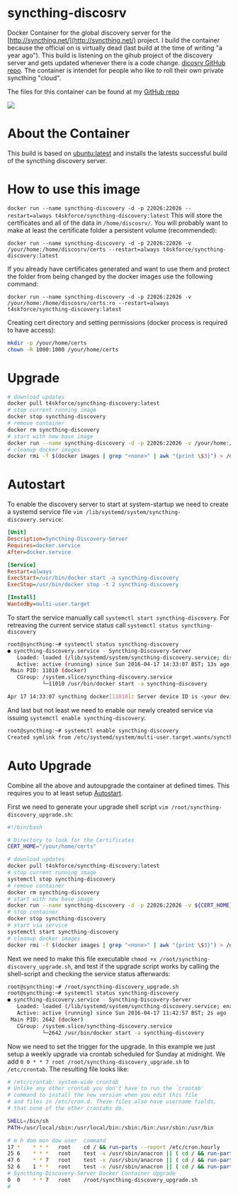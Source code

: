 # syncthing-discosrv
Docker Container for the global discovery server for the [http://syncthing.net/](http://syncthing.net/) project. I build the container because the official on is virtually dead (last build at the time of writing "a year ago"). This build is listening on the gihub project of the discovery server and gets updated whenever there is a code change. [dicosrv GitHub repo](https://github.com/syncthing/discosrv). The container is intendet for people who like to roll their own private syncthing "cloud".

The files for this container can be found at my [GitHub repo](https://github.com/t4skforce/syncthing-discovery)

[![](https://badge.imagelayers.io/t4skforce/syncthing-discovery:latest.svg)](https://imagelayers.io/?images=t4skforce/syncthing-discovery:latest 'Get your own badge on imagelayers.io')

# About the Container

This build is based on [ubuntu:latest](https://hub.docker.com/_/ubuntu/) and installs the latests successful build of the syncthing discovery server.

# How to use this image
`docker run --name syncthing-discovery -d -p 22026:22026 --restart=always t4skforce/syncthing-discovery:latest`
This will store the certificates and all of the data in `/home/discosrv/`. You will probably want to make at least the certificate folder a persistent volume (recommended):

`docker run --name syncthing-discovery -d -p 22026:22026 -v /your/home:/home/discosrv/certs --restart=always t4skforce/syncthing-discovery:latest`

If you already have certificates generated and want to use them and protect the folder from being changed by the docker images use the following command:

`docker run --name syncthing-discovery -d -p 22026:22026 -v /your/home:/home/discosrv/certs:ro --restart=always t4skforce/syncthing-discovery:latest`

Creating cert directory and setting permissions (docker process is required to have access):
```bash
mkdir -p /your/home/certs
chown -R 1000:1000 /your/home/certs
```

# Upgrade
```bash
# download updates
docker pull t4skforce/syncthing-discovery:latest
# stop current running image
docker stop syncthing-discovery
# remove container
docker rm syncthing-discovery
# start with new base image
docker run --name syncthing-discovery -d -p 22026:22026 -v /your/home:/home/discosrv/certs:ro --restart=always t4skforce/syncthing-discovery:latest
# cleanup docker images
docker rmi -f $(docker images | grep "<none>" | awk "{print \$3}") > /dev/null 2>&1
```

# Autostart
To enable the discovery server to start at system-startup we need to create a systemd service file `vim /lib/systemd/system/syncthing-discovery.service`:

```ini
[Unit]
Description=Syncthing-Discovery-Server
Requires=docker.service
After=docker.service

[Service]
Restart=always
ExecStart=/usr/bin/docker start -a syncthing-discovery
ExecStop=/usr/bin/docker stop -t 2 syncthing-discovery

[Install]
WantedBy=multi-user.target
```

To start the service manually call `systemctl start syncthing-discovery`. For retreaving the current service status call `systemctl status syncthing-discovery`

```bash
root@syncthing:~# systemctl status syncthing-discovery
● syncthing-discovery.service - Syncthing-Discovery-Server
   Loaded: loaded (/lib/systemd/system/syncthing-discovery.service; disabled)
   Active: active (running) since Sun 2016-04-17 14:33:07 BST; 13s ago
 Main PID: 11010 (docker)
   CGroup: /system.slice/syncthing-discovery.service
           └─11010 /usr/bin/docker start -a syncthing-discovery

Apr 17 14:33:07 syncthing docker[11010]: Server device ID is <your device ID of the server>
```

And last but not least we need to enable our newly created service via issuing `systemctl enable syncthing-discovery`:
```bash
root@syncthing:~# systemctl enable syncthing-discovery
Created symlink from /etc/systemd/system/multi-user.target.wants/syncthing-discovery.service to /lib/systemd/system/syncthing-discovery.service.
```

# Auto Upgrade
Combine all the above and autoupgrade the container at defined times. This requires you to at least setup [Autostart](#autostart).

First we need to generate your upgrade shell script `vim /root/syncthing-discovery_upgrade.sh`:

```bash
#!/bin/bash

# Directory to look for the Certificates
CERT_HOME="/your/home/certs"

# download updates
docker pull t4skforce/syncthing-discovery:latest
# stop current running image
systemctl stop syncthing-discovery
# remove container
docker rm syncthing-discovery
# start with new base image
docker run --name syncthing-discovery -d -p 22026:22026 -v ${CERT_HOME}:/home/discosrv/certs:ro --restart=always t4skforce/syncthing-discovery:latest
# stop container
docker stop syncthing-discovery
# start via service
systemctl start syncthing-discovery
# cleanup docker images
docker rmi -f $(docker images | grep "<none>" | awk "{print \$3}") > /dev/null 2>&1
```

Next we need to make this file executable `chmod +x /root/syncthing-discovery_upgrade.sh`, and test if the upgrade script works by calling the shell-script and checking the service status afterwards:
```bash
root@syncthing:~# /root/syncthing-discovery_upgrade.sh
root@syncthing:~# systemctl status syncthing-discovery
● syncthing-discovery.service - Syncthing-Discovery-Server
   Loaded: loaded (/lib/systemd/system/syncthing-discovery.service; enabled)
   Active: active (running) since Sun 2016-04-17 11:42:57 BST; 2s ago
 Main PID: 2642 (docker)
   CGroup: /system.slice/syncthing-discovery.service
           └─2642 /usr/bin/docker start -a syncthing-discovery
```

Now we need to set the trigger for the upgrade. In this example we just setup a weekly upgrade via crontab scheduled for Sunday at midnight. We add `0 0 * * 7 root /root/syncthing-discovery_upgrade.sh` to `/etc/crontab`. The resulting file looks like:

```bash
# /etc/crontab: system-wide crontab
# Unlike any other crontab you don't have to run the `crontab'
# command to install the new version when you edit this file
# and files in /etc/cron.d. These files also have username fields,
# that none of the other crontabs do.

SHELL=/bin/sh
PATH=/usr/local/sbin:/usr/local/bin:/sbin:/bin:/usr/sbin:/usr/bin

# m h dom mon dow user  command
17 *    * * *   root    cd / && run-parts --report /etc/cron.hourly
25 6    * * *   root    test -x /usr/sbin/anacron || ( cd / && run-parts --report /etc/cron.daily )
47 6    * * 7   root    test -x /usr/sbin/anacron || ( cd / && run-parts --report /etc/cron.weekly )
52 6    1 * *   root    test -x /usr/sbin/anacron || ( cd / && run-parts --report /etc/cron.monthly )
# Syncthing-Discovery-Server Docker Container Upgrade
0  0    * * 7   root    /root/syncthing-discovery_upgrade.sh
#
```
